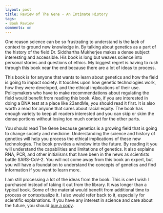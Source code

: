 ```yaml
---
layout: post
title: Review of The Gene - An Intimate History
tags:
- Book Review
comments: on
---
```

One reason science can be so frustrating to understand is the lack of context to ground new knowledge in. By talking about genetics as a part of the history of the field Dr. Siddhartha Mukherjee makes a dense subject interesting and accessible. His book is long but weaves science into personal stories and questions of ethics. My biggest regret is having to rush through this book near the end because there are a lot of ideas to process.

This book is for anyone that wants to learn about genetics and how the field is going to impact society. It touches upon how genetic technologies work, how they were developed, and the ethical implications of their use. Policymakers who have to make recommendations about regulating the field would benefit from reading this book. Also, if you are interested in doing a DNA test at a place like 23andMe, you should read it first. It is also worth a read for anyone that cares about racial equity. The book has enough variety to keep all readers interested and you can skip or skim the dense portions without losing too much context for the other parts.

You should read The Gene because genetics is a growing field that is going to change society and medicine. Understanding the science and history of genetics will help you process the ethical implications of these new technologies. The book provides a window into the future. By reading it you will understand the capabilities and limitations of genetics. It also explains RNA, PCR, and other initialisms that have been in the news as scientists battle SARS-CoV-2. You will not come away from this book an expert, but you will have a foundation to understand the concepts of genetics and find information if you want to learn more.

I am still processing a lot of the ideas from the book. This is one I wish I purchased instead of taking it out from the library. It was longer than a typical book. Some of the material would benefit from additional time to process or contextualize it. I also would refer back to it, especially for scientific explanations. If you have any interest in science and care about the future, you should [buy a copy](https://amzn.to/2yJTCZ2).